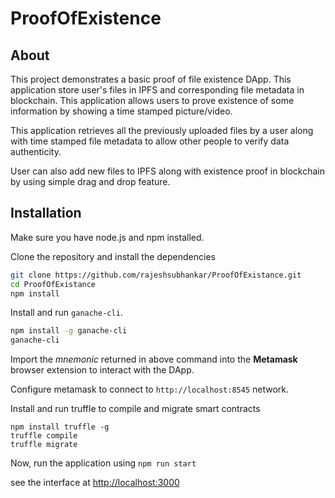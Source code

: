 # ProofOfExistence

## About
This project demonstrates a basic proof of file existence DApp. This application store user's files in IPFS and corresponding file metadata in blockchain. This application allows users to prove existence of some information by showing a time stamped picture/video.

This application retrieves all the previously uploaded files by a user along with time stamped file metadata to allow other people to verify data authenticity.

User can also add new files to IPFS along with existence proof in blockchain by using simple drag and drop feature.

## Installation
Make sure you have node.js and npm installed.

Clone the repository and install the dependencies
```bash
git clone https://github.com/rajeshsubhankar/ProofOfExistance.git
cd ProofOfExistance
npm install
```

Install and run `ganache-cli`.
```bash
npm install -g ganache-cli
ganache-cli
```
Import the _mnemonic_ returned in above command into the **Metamask** browser extension to interact with the DApp.

Configure metamask to connect to `http://localhost:8545` network.

Install and run truffle to compile and migrate smart contracts
```
npm install truffle -g
truffle compile
truffle migrate
```

Now, run the application using
```npm run start```

see the interface at [http://localhost:3000](http://localhost:3000/)
